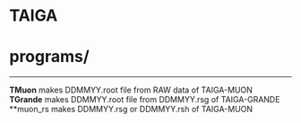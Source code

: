 # TAIGA

# programs/  
------------
**TMuon** makes DDMMYY.root file from RAW data of TAIGA-MUON  
**TGrande** makes DDMMYY.root file from DDMMYY.rsg of TAIGA-GRANDE  
**muon_rs makes DDMMYY.rsg or DDMMYY.rsh of TAIGA-MUON
